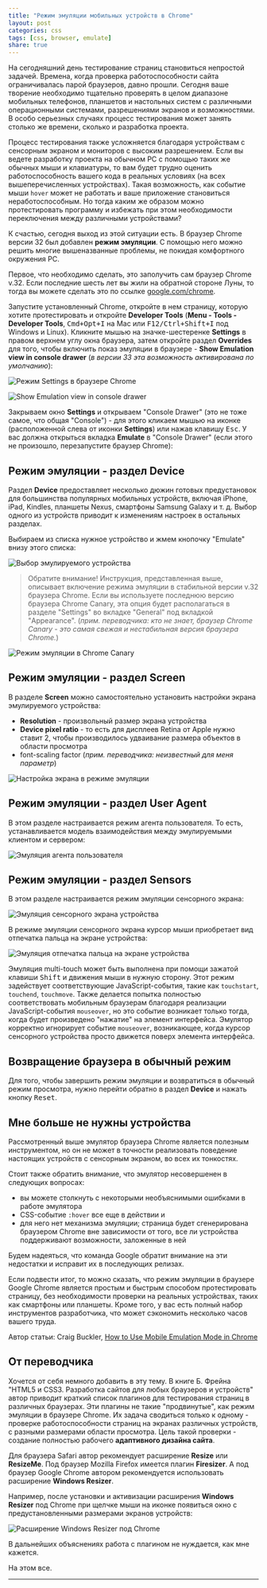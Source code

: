 ```yaml
---
title: "Режим эмуляции мобильных устройств в Chrome"
layout: post
categories: css
tags: [css, browser, emulate]
share: true
---
```


На сегодняшний день тестирование страниц становиться непростой задачей. Времена, когда проверка работоспособности сайта ограничивалась парой браузеров, давно прошли. Сегодня ваше творение необходимо тщательно проверять в целом диапазоне мобильных телефонов, планшетов и настольных систем с различными операционными системами, разрешениями экранов и возможностями. В особо серьезных случаях процесс тестирования может занять столько же времени, сколько и разработка проекта.

Процесс тестирования также усложняется благодаря устройствам с сенсорным экраном и мониторов с высоким разрешением. Если вы ведете разработку проекта на обычном PC с помощью таких же обычных мыши и клавиатуры, то вам будет трудно оценить работоспособность вашего кода в реальных условиях (на всех вышеперечисленных устройствах). Такая возможность, как событие мыши `hover` может не работать и ваше приложение становиться неработоспособным. Но тогда каким же образом можно протестировать программу и избежать при этом необходимости переключения между различными устройствами?

К счастью, сегодня выход из этой ситуации есть. В браузер Chrome версии 32 был добавлен **режим эмуляции**. С помощью него можно решить многие вышеназванные проблемы, не покидая комфортного окружения PC.

Первое, что необходимо сделать, это заполучить сам браузер Chrome v.32. Если последние шесть лет вы жили на обратной стороне Луны, то тогда вы можете сделать это по ссылке [google.com/chrome][1].

Запустите установленный Chrome, откройте в нем страницу, которую хотите протестировать и откройте **Developer Tools** (**Menu - Tools - Developer Tools**, <kbd>Cmd+Opt+I</kbd> на Mac или <kbd>F12/Ctrl+Shift+I</kbd> под Windows и Linux). Кликните мышью на значке-шестеренке **Settings** в правом верхнем углу окна браузера, затем откройте раздел **Overrides** для того, чтобы включить показ эмуляции в браузере - **Show Emulation view in console drawer** (*в версии 33 эта возможность активирована по умолчанию*):

![Режим Settings в браузере Chrome]({{site.url}}/images/uploads/2014/03/settings.png)

![Show Emulation view in console drawer]({{site.url}}/images/uploads/2014/03/emulation_show.png)

Закрываем окно **Settings** и открываем "Console Drawer" (это не тоже самое, что общая "Console") - для этого кликаем мышью на иконке (расположенной слева от иконки **Settings**) или нажав клавишу <kbd>Esc</kbd>. У вас должна открыться вкладка **Emulate** в "Console Drawer" (если этого не произошло, перезапустите браузер Chrome):

## Режим эмуляции - раздел Device

Раздел **Device** предоставляет несколько дюжин готовых предустановок для большинства популярных мобильных устройств, включая iPhone, iPad, Kindles, планшеты Nexus, смартфоны Samsung Galaxy и т. д. Выбор одного из устройств приводит к изменениям настроек в остальных разделах.

Выбираем из списка нужное устройство и жмем кнопочку "Emulate" внизу этого списка:

![Выбор эмулируемого устройства]({{site.url}}/images/uploads/2014/03/emulation_device.png)

> Обратите внимание! Инструкция, представленная выше, описывает включение режима эмуляции в стабильной версии v.32 браузера Chrome. Если вы используете последнюю версию браузера Chrome Canary, эта опция будет располагаться в разделе "Settings" во вкладке "General" под вкладкой "Appearance". (*прим. переводчика: кто не знает, браузер Chrome Canary - это самая свежая и нестабильная версия браузера Chrome.*)

![Режим эмуляции в Chrome Canary]({{site.url}}/images/uploads/2014/03/emulation_chrome_canary.png)

## Режим эмуляции - раздел Screen

В разделе **Screen** можно самостоятельно установить настройки экрана эмулируемого устройства:

  * **Resolution** - произвольный размер экрана устройства
  * **Device pixel ratio** - то есть для дисплеев Retina от Apple нужно ставит 2, чтобы производилось удваивание размера объектов в области просмотра
  * font-scaling factor (*прим. переводчика: неизвестный для меня параметр*)

![Настройка экрана в режиме эмуляции]({{site.url}}/images/uploads/2014/03/emulation_screen.png)

## Режим эмуляции - раздел User Agent

В этом разделе настраивается режим агента пользователя. То есть, устанавливается модель взаимодействия между эмулируемыми клиентом и сервером:

![Эмуляция агента пользователя]({{site.url}}/images/uploads/2014/03/emulation_user_agent.png)

## Режим эмуляции - раздел Sensors

В этом разделе настраивается режим эмуляции сенсорного экрана:

![Эмуляция сенсорного экрана устройства]({{site.url}}/images/uploads/2014/03/emulation_touch_screen.png)

В режиме эмуляции сенсорного экрана курсор мыши приобретает вид отпечатка пальца на экране устройства:

![Эмуляция отпечатка пальца на экране устройства]({{site.url}}/images/uploads/2014/03/emulation_touch_screen_finger.png)

Эмуляция multi-touch может быть выполнена при помощи зажатой клавиши <kbd>Shift</kbd> и движения мыши в нужную сторону. Этот режим задействует соответствующие JavaScript-события, такие как `touchstart`, `touchend`, `touchmove`. Также делается попытка полностью соответствовать мобильным браузерам благодаря реализации JavaScript-события `mouseover`, но это событие возникает только тогда, когда будет произведено "нажатие" на элемент интерфейса. Эмулятор корректно игнорирует событие `mouseover`, возникающее, когда курсор сенсорного устройства просто движется поверх элемента интерфейса.

## Возвращение браузера в обычный режим

Для того, чтобы завершить режим эмуляции и возвратиться в обычный режим просмотра, нужно перейти обратно в раздел **Device** и нажать кнопку <kbd>Reset</kbd>.

## Мне больше не нужны устройства

Рассмотренный выше эмулятор браузера Chrome является полезным инструментом, но он не может в точности реализовать поведение настоящих устройств с сенсорным экраном, во всех их тонкостях.

Стоит также обратить внимание, что эмулятор несовершенен в следующих вопросах:

  * вы можете столкнуть с некоторыми необъяснимыми ошибками в работе эмулятора
  * CSS-событие `:hover` все еще в действии и
  * для него нет механизма эмуляции; страница будет сгенерирована браузером Chrome вне зависимости от того, все ли устройства поддерживают возможности, заложенные в ней

Будем надеяться, что команда Google обратит внимание на эти недостатки и исправит их в последующих релизах.

Если подвести итог, то можно сказать, что режим эмуляции в браузере Google Chrome является простым и быстрым способом протестировать страницу, без необходимости проверки на реальных устройствах, таких как смартфоны или планшеты. Кроме того, у вас есть полный набор инструментов разработчика, что может сэкономить несколько часов вашего труда.

Автор статьи: Craig Buckler, [How to Use Mobile Emulation Mode in Chrome][2]

## От переводчика

Хочется от себя немного добавить в эту тему. В книге Б. Фрейна "HTML5 и CSS3. Разработка сайтов для любых браузеров и устройств" автор приводит краткий список плагинов для тестирования страниц в различных браузерах. Эти плагины не такие "продвинутые", как режим эмуляции в браузере Chrome. Их задача сводиться только к одному - проверке работоспособности страниц на экранах различных устройств, с разными размерами области просмотра. Цель такой проверки - создание полностью рабочего **адаптивного дизайна сайта**.

Для браузера Safari автор рекомендует расширение **Resize** или **ResizeMe**. Под браузер Mozilla Firefox имеется плагин **Firesizer**. А под браузер Google Chrome автором рекомендуется использовать расширение **Windows Resizer**.

Например, после установки и активизации расширения **Windows Resizer** под Chrome при щелчке мыши на иконке появиться окно с предустановленными размерами экранов устройств:

![Расширение Windows Resizer под Chrome]({{site.url}}/images/uploads/2014/03/windows-_resizer_chrome.png)

В дальнейших объяснениях работа с плагином не нуждается, как мне кажется.

На этом все.

---

[1]: google.com/chrome "Google Chrome"
[2]: http://www.sitepoint.com/use-mobile-emulation-mode-chrome/ "How to Use Mobile Emulation Mode in Chrome"
